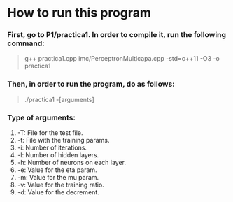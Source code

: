 # How to run this program
### First, go to P1/practica1. In order to compile it, run the following command:
> g++ practica1.cpp imc/PerceptronMulticapa.cpp -std=c++11 -O3 -o practica1
### Then, in order to run the program, do as follows:
> ./practica1 -[arguments]
### Type of arguments:
1. -T: File for the test file.
2. -t: File with the training params.
3. -i: Number of iterations.
4. -l: Number of hidden layers.
5. -h: Number of neurons on each layer.
6. -e: Value for the eta param.
7. -m: Value for the mu param.
8. -v: Value for the training ratio.
9. -d: Value for the decrement.
